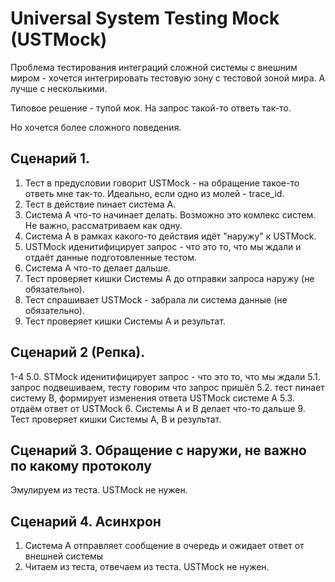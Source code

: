 # Universal System Testing Mock (USTMock)

Проблема тестирования интеграций сложной системы с внешним миром - хочется интегрировать тестовую зону с тестовой зоной мира. А лучше с несколькими.

Типовое решение - тупой мок. На запрос такой-то ответь так-то. 

Но хочется более сложного поведения.

## Сценарий 1.
1. Тест в предусловии говорит USTMock - на обращение такое-то ответь мне так-то. Идеально, если одно из молей - trace_id.
2. Тест в действие пинает система А.
3. Система А что-то начинает делать. Возможно это комлекс систем. Не важно, рассматриваем как одну.
4. Система А в рамках какого-то действия идёт "наружу" к USTMock.
5. USTMock иденитифицирует запрос - что это то, что мы ждали и отдаёт данные подготовленные тестом.
6. Система А что-то делает дальше.
7. Тест проверяет кишки Системы А до отправки запроса наружу (не обязательно). 
8. Тест спрашивает USTMock - забрала ли система данные (не обязательно).
9. Тест проверяет кишки Системы А и результат.

## Сценарий 2 (Репка).
1-4
5.0. STMock иденитифицирует запрос - что это то, что мы ждали
5.1. запрос подвешиваем, тесту говорим что запрос пришёл
5.2. тест пинает систему B, формирует изменения ответа USTMock системе А
5.3. отдаём ответ от USTMock
6. Системы А и B делает что-то дальше
9. Тест проверяет кишки Системы А, B и результат.

## Сценарий 3. Обращение с наружи, не важно по какому протоколу
Эмулируем из теста. USTMock не нужен.

## Сценарий 4. Асинхрон
1. Система А отправляет сообщение в очередь и ожидает ответ от внешней системы
2. Читаем из теста, отвечаем из теста. USTMock не нужен.

